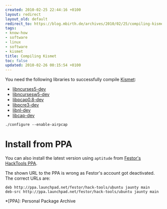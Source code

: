 ```yaml
---
created: 2010-02-25 22:44:16 +0100
layout: redirect
layout_old: default
redirect_to: https://blog.mbirth.de/archives/2010/02/25/compiling-kismet.html
tags:
- know-how
- software
- linux
- software
- kismet
title: Compiling Kismet
toc: false
updated: 2010-02-26 00:15:54 +0100
---
```


You need the following libraries to successfully compile [Kismet](http://www.kismetwireless.net/download.shtml):

* [libncurses5-dev](apt://libncurses5-dev)
* [libncursesw5-dev](apt://libncursesw5-dev)
* [libpcap0.8-dev](apt://libpcap0.8-dev)
* [libpcre3-dev](apt://libpcre3-dev)
* [libnl-dev](apt://libnl-dev)
* [libcap-dev](apt://libcap-dev)

~~~
./configure --enable-airpcap
~~~


Install from PPA
================

You can also install the latest version using `aptitude` from [Festor's HackTools PPA](https://launchpad.net/~festor-deactivatedaccount/+archive/hack-tools).

<p><div class="noteimportant" markdown="1">
The shown URL to the PPA is wrong as Festor's account got deactivated. The correct URLs are:

    deb http://ppa.launchpad.net/festor/hack-tools/ubuntu jaunty main
    deb-src http://ppa.launchpad.net/festor/hack-tools/ubuntu jaunty main
</div></p>


*[PPA]: Personal Package Archive